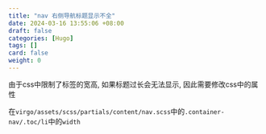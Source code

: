 ```yaml
---
title: "nav 右侧导航标题显示不全"
date: 2024-03-16 13:55:06 +08:00
draft: false
categories: [Hugo]
tags: []
card: false
weight: 0
---
```


由于css中限制了标签的宽高, 如果标题过长会无法显示, 因此需要修改css中的属性

在`virgo/assets/scss/partials/content/nav.scss`中的`.container-nav/.toc/li`中的`width`
